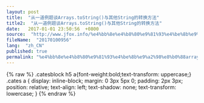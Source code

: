 ```yaml
---
layout: post
title:  "从一道例题谈Arrays.toString()与其他String的转换方法"
title2:  "从一道例题谈Arrays.toString()与其他String的转换方法"
date:   2017-01-01 23:50:56  +0800
source:  "http://www.jfox.info/%e4%bb%8e%e4%b8%80%e9%81%93%e4%be%8b%e9%a2%98%e8%b0%88arrays-tostring-%e4%b8%8e%e5%85%b6%e4%bb%96string%e7%9a%84%e8%bd%ac%e6%8d%a2%e6%96%b9%e6%b3%95.html"
fileName:  "20170100956"
lang:  "zh_CN"
published: true
permalink: "%e4%bb%8e%e4%b8%80%e9%81%93%e4%be%8b%e9%a2%98%e8%b0%88arrays-tostring-%e4%b8%8e%e5%85%b6%e4%bb%96string%e7%9a%84%e8%bd%ac%e6%8d%a2%e6%96%b9%e6%b3%95.html"
---
```

{% raw %}
.catesblock h5 a{font-weight:bold;text-transform: uppercase;}
.cates a {
display: inline-block;
margin: 0 3px 5px 0;
padding: 2px 3px;
position: relative;
text-align: left;
text-shadow: none;
text-transform: lowercase;
}
{% endraw %}
